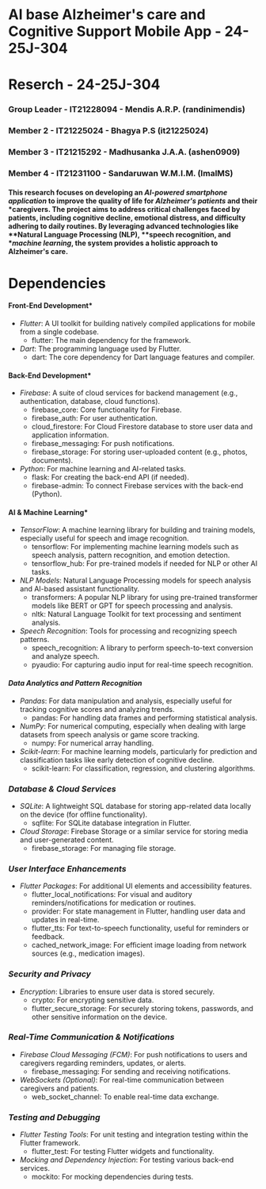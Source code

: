 #  AI base Alzheimer's care and Cognitive Support Mobile App - 24-25J-304
# Reserch - 24-25J-304

### Group Leader - IT21228094 - Mendis A.R.P. (randinimendis)
### Member 2 - IT21225024  - Bhagya P.S (it21225024)
### Member 3 - IT21215292 - Madhusanka J.A.A. (ashen0909)
### Member 4 - IT21231100 - Sandaruwan W.M.I.M. (ImalMS)

#### This research focuses on developing an *AI-powered smartphone application* to improve the quality of life for *Alzheimer's patients* and their *caregivers. The project aims to address critical challenges faced by patients, including cognitive decline, emotional distress, and difficulty adhering to daily routines. By leveraging advanced technologies like **Natural Language Processing (NLP), **speech recognition, and **machine learning*, the system provides a holistic approach to Alzheimer's care.

# Dependencies

#### Front-End Development*
   - *Flutter*: A UI toolkit for building natively compiled applications for mobile from a single codebase.
     - flutter: The main dependency for the framework.
   - *Dart*: The programming language used by Flutter.
     - dart: The core dependency for Dart language features and compiler.
#### Back-End Development*
   - *Firebase*: A suite of cloud services for backend management (e.g., authentication, database, cloud functions).
     - firebase_core: Core functionality for Firebase.
     - firebase_auth: For user authentication.
     - cloud_firestore: For Cloud Firestore database to store user data and application information.
     - firebase_messaging: For push notifications.
     - firebase_storage: For storing user-uploaded content (e.g., photos, documents).
   - *Python*: For machine learning and AI-related tasks.
     - flask: For creating the back-end API (if needed).
     - firebase-admin: To connect Firebase services with the back-end (Python).
#### AI & Machine Learning*
   - *TensorFlow*: A machine learning library for building and training models, especially useful for speech and image recognition.
     - tensorflow: For implementing machine learning models such as speech analysis, pattern recognition, and emotion detection.
     - tensorflow_hub: For pre-trained models if needed for NLP or other AI tasks.
   - *NLP Models*: Natural Language Processing models for speech analysis and AI-based assistant functionality.
     - transformers: A popular NLP library for using pre-trained transformer models like BERT or GPT for speech processing and analysis.
     - nltk: Natural Language Toolkit for text processing and sentiment analysis.
   - *Speech Recognition*: Tools for processing and recognizing speech patterns.
     - speech_recognition: A library to perform speech-to-text conversion and analyze speech.
     - pyaudio: For capturing audio input for real-time speech recognition.
####  *Data Analytics and Pattern Recognition*
   - *Pandas*: For data manipulation and analysis, especially useful for tracking cognitive scores and analyzing trends.
     - pandas: For handling data frames and performing statistical analysis.
   - *NumPy*: For numerical computing, especially when dealing with large datasets from speech analysis or game score tracking.
     - numpy: For numerical array handling.
   - *Scikit-learn*: For machine learning models, particularly for prediction and classification tasks like early detection of cognitive decline.
     - scikit-learn: For classification, regression, and clustering algorithms.
    
###  *Database & Cloud Services*
   - *SQLite*: A lightweight SQL database for storing app-related data locally on the device (for offline functionality).
     - sqflite: For SQLite database integration in Flutter.
   - *Cloud Storage*: Firebase Storage or a similar service for storing media and user-generated content.
     - firebase_storage: For managing file storage.

###  *User Interface Enhancements*
   - *Flutter Packages*: For additional UI elements and accessibility features.
     - flutter_local_notifications: For visual and auditory reminders/notifications for medication or routines.
     - provider: For state management in Flutter, handling user data and updates in real-time.
     - flutter_tts: For text-to-speech functionality, useful for reminders or feedback.
     - cached_network_image: For efficient image loading from network sources (e.g., medication images).

###  *Security and Privacy*
   - *Encryption*: Libraries to ensure user data is stored securely.
     - crypto: For encrypting sensitive data.
     - flutter_secure_storage: For securely storing tokens, passwords, and other sensitive information on the device.

###  *Real-Time Communication & Notifications*
   - *Firebase Cloud Messaging (FCM)*: For push notifications to users and caregivers regarding reminders, updates, or alerts.
     - firebase_messaging: For sending and receiving notifications.
   - *WebSockets (Optional)*: For real-time communication between caregivers and patients.
     - web_socket_channel: To enable real-time data exchange.

###  *Testing and Debugging*
   - *Flutter Testing Tools*: For unit testing and integration testing within the Flutter framework.
     - flutter_test: For testing Flutter widgets and functionality.
   - *Mocking and Dependency Injection*: For testing various back-end services.
     - mockito: For mocking dependencies during tests.


